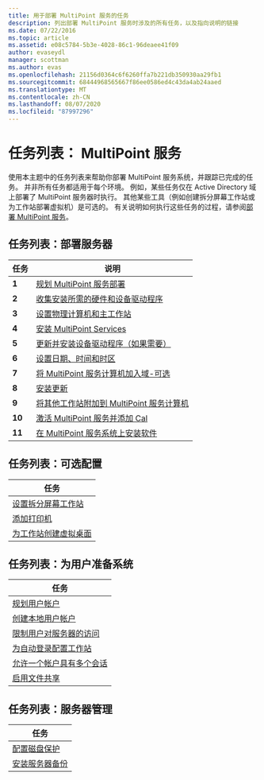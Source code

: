 ```yaml
---
title: 用于部署 MultiPoint 服务的任务
description: 列出部署 MultiPoint 服务时涉及的所有任务，以及指向说明的链接
ms.date: 07/22/2016
ms.topic: article
ms.assetid: e08c5784-5b3e-4028-86c1-96deaee41f09
author: evaseydl
manager: scottman
ms.author: evas
ms.openlocfilehash: 21156d0364c6f6260ffa7b221db350930aa29fb1
ms.sourcegitcommit: 68444968565667f86ee0586ed4c43da4ab24aaed
ms.translationtype: MT
ms.contentlocale: zh-CN
ms.lasthandoff: 08/07/2020
ms.locfileid: "87997296"
---
```

# <a name="task-lists-multipoint-services"></a>任务列表： MultiPoint 服务
使用本主题中的任务列表来帮助你部署 MultiPoint 服务系统，并跟踪已完成的任务。 并非所有任务都适用于每个环境。 例如，某些任务仅在 Active Directory 域上部署了 MultiPoint 服务器时执行。 其他某些工具（例如创建拆分屏幕工作站或为工作站部署虚拟机）是可选的。 有关说明如何执行这些任务的过程，请参阅[部署 MultiPoint 服务](deploying-multipoint-services.md)。

## <a name="task-list-deploy-the-server"></a>任务列表：部署服务器

|任务|说明|
|--------|---------------|
|**1**|[规划 MultiPoint 服务部署](planning-a-multipoint-services-deployment.md)|
|**2**|[收集安装所需的硬件和设备驱动程序](./multipoint-hardware-device-drivers.md)|
|**3**|[设置物理计算机和主工作站](Set-up-the-physical-computer-and-primary-station.md)|
|**4**|[安装 MultiPoint Services](Install-MultiPoint-services.md)|
|**5**|[更新并安装设备驱动程序（如果需要）](Update-and-install-device-drivers-if-needed.md)|
|**6**|[设置日期、时间和时区](./set-the-date-time.md)|
|**7**|[将 MultiPoint 服务计算机加入域-可选](./join-multipoint-services-to-a-domain.md)|
|**8**|[安装更新](Install-updates.md)|
|**9**|[将其他工作站附加到 MultiPoint 服务计算机](./multipoint-attach-additional-stations.md)|
|**10**|[激活 MultiPoint 服务并添加 Cal](./manage-client-access-licenses.md)|
|**11**|[在 MultiPoint 服务系统上安装软件](./install-software-on-multipoint.md)|

## <a name="task-list-optional-configurations"></a>任务列表：可选配置

|任务|
|--------|
|[设置拆分屏幕工作站](Set-up-a-split-screen-station-in-MultiPoint-services.md)|
|[添加打印机](Add-printers.md)|
|[为工作站创建虚拟桌面](Create-Windows-10-Enterprise-virtual-desktops-for-stations.md)|

## <a name="task-list-prepare-your-system-for-users"></a>任务列表：为用户准备系统

|任务|
|--------|
|[规划用户帐户](Plan-user-accounts-for-your-MultiPoint-services-environment.md)|
|[创建本地用户帐户](Create-local-user-accounts.md)|
|[限制用户对服务器的访问](./limit-user-access-to-multipoint.md)|
|[为自动登录配置工作站](Configure-stations-for-automatic-logon.md)|
|[允许一个帐户具有多个会话](Allow-one-account-to-have-multiple-sessions.md)|
|[启用文件共享](Enable-file-sharing-in-MultiPoint-services.md)|

## <a name="task-list-server-administration"></a>任务列表：服务器管理

|任务|
|--------|
|[配置磁盘保护](Configure-Disk-Protection-in-MultiPoint-services.md)|
|[安装服务器备份](./install-server-backup-on-multipoint.md)|